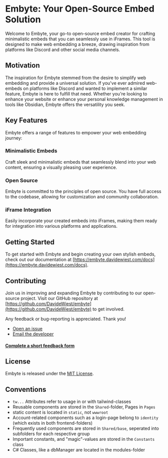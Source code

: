 # Embyte: Your Open-Source Embed Solution

Welcome to Embyte, your go-to open-source embed creator for crafting minimalistic embeds that you can seamlessly use in iFrames. This tool is designed to make web embedding a breeze, drawing inspiration from platforms like Discord and other social media channels.

## Motivation

The inspiration for Embyte stemmed from the desire to simplify web embedding and provide a universal solution. If you've ever admired web-embeds on platforms like Discord and wanted to implement a similar feature, Embyte is here to fulfill that need. Whether you're looking to enhance your website or enhance your personal knowledge management in tools like Obsidian, Embyte offers the versatility you seek.

## Key Features

Embyte offers a range of features to empower your web embedding journey:

### Minimalistic Embeds

Craft sleek and minimalistic embeds that seamlessly blend into your web content, ensuring a visually pleasing user experience.

### Open Source

Embyte is committed to the principles of open source. You have full access to the codebase, allowing for customization and community collaboration.

### iFrame Integration

Easily incorporate your created embeds into iFrames, making them ready for integration into various platforms and applications.

## Getting Started

To get started with Embyte and begin creating your own stylish embeds, check out our documentation at [https://embyte.davidewiest.com/docs](https://embyte.davidewiest.com/docs).

## Contributing

Join us in improving and expanding Embyte by contributing to our open-source project. Visit our GitHub repository at [https://github.com/DavideWiest/embyte](https://github.com/DavideWiest/embyte) to get involved.

Any feedback or bug-reporting is appreciated. Thank you!
- [Open an issue](https://github.com/DavideWiest/Embyte/issues)
- [Email the developer](mailto:davide.wiest2@gmail.com)

#### [Complete a short feedback form](https://forms.gle/zYeA61AgoGPKT4d26)

## License

Embyte is released under the [MIT License](LICENSE.txt).

## Conventions

- `tw...` Attributes refer to usage in or with tailwind-classes
- Reusable components are stored in the `Shared`-folder, Pages in `Pages`
- static content is located in `static`, not `wwwroot`
- Account-related components such as a login-page belong to `identity` (which exists in both frontend-folders)
- Frequently used components are stored in `Shared/base`, seperated into subfolders for each respective group
- Important constants, and "magic"-values are stored in the `Constants` class 
- C# Classes, like a dbManager are located in the modules-folder

